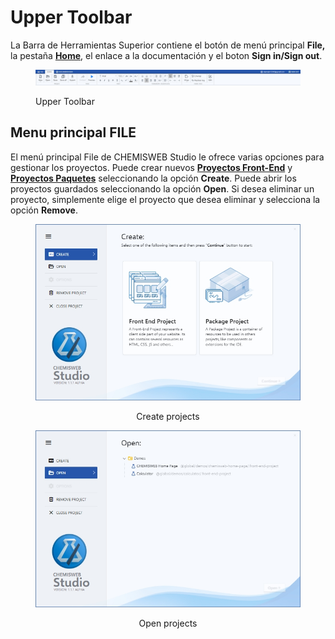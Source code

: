 # Upper Toolbar

La Barra de Herramientas Superior contiene el botón de menú principal **File,** la pestaña [**Home**](home.md), el enlace a la documentación y el boton **Sign in/Sign out**.

<figure><img src="../../../.gitbook/assets/2023-03-01 01 41 17.jpg" alt=""><figcaption><p>Upper Toolbar</p></figcaption></figure>

## Menu principal FILE

El menú principal File de CHEMISWEB Studio le ofrece varias opciones para gestionar los proyectos. Puede crear nuevos [**Proyectos Front-End**](../../../projects/front-end-projects/) y [**Proyectos Paquetes**](../../../projects/package-projects/) seleccionando la opción **Create**. Puede abrir los proyectos guardados seleccionando la opción **Open**. Si desea eliminar un proyecto, simplemente elige el proyecto que desea eliminar y selecciona la opción **Remove**.

<div align="center">

<figure><img src="../../../.gitbook/assets/2023-03-01 01 51 06.jpg" alt=""><figcaption><p>Create projects</p></figcaption></figure>

 

<figure><img src="../../../.gitbook/assets/2023-03-01 02 03 51.jpg" alt=""><figcaption><p>Open projects</p></figcaption></figure>

</div>

